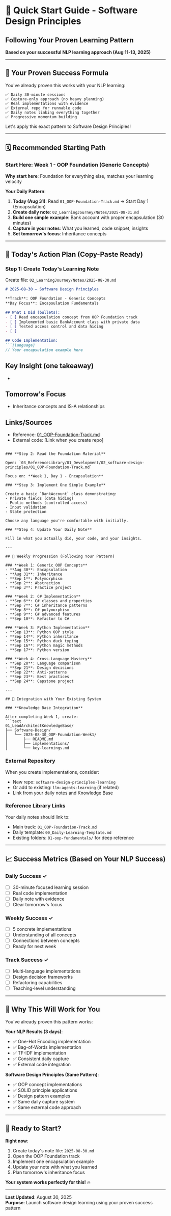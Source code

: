 # 🚀 Quick Start Guide - Software Design Principles

## Following Your Proven Learning Pattern

**Based on your successful NLP learning approach (Aug 11-13, 2025)**

---

## 🎯 Your Proven Success Formula

You've already proven this works with your NLP learning:

```text
✅ Daily 30-minute sessions
✅ Capture-only approach (no heavy planning)
✅ Real implementations with evidence
✅ External repo for runnable code
✅ Daily notes linking everything together
✅ Progressive momentum building
```

Let's apply this exact pattern to Software Design Principles!

---

## 🗓️ Recommended Starting Path

### **Start Here: Week 1 - OOP Foundation (Generic Concepts)**

**Why start here**: Foundation for everything else, matches your learning velocity

**Your Daily Pattern**:

1. **Today (Aug 31)**: Read `01_OOP-Foundation-Track.md` → Start Day 1 (Encapsulation)
2. **Create daily note**: `02_LearningJourney/Notes/2025-08-31.md`
3. **Build one simple example**: Bank account with proper encapsulation (30 minutes)
4. **Capture in your notes**: What you learned, code snippet, insights
5. **Set tomorrow's focus**: Inheritance concepts

---

## 📝 Today's Action Plan (Copy-Paste Ready)

### **Step 1: Create Today's Learning Note**

Create file: `02_LearningJourney/Notes/2025-08-30.md`

```markdown
# 2025-08-30 — Software Design Principles

**Track**: OOP Foundation - Generic Concepts
**Day Focus**: Encapsulation Fundamentals

## What I Did (bullets):
- [ ] Read encapsulation concept from OOP Foundation track
- [ ] Implemented basic BankAccount class with private data
- [ ] Tested access control and data hiding
- [ ] 

## Code Implementation:
```[language]
// Your encapsulation example here
```

## Key Insight (one takeaway)

-

## Tomorrow's Focus

- Inheritance concepts and IS-A relationships

## Links/Sources

- Reference: [01_OOP-Foundation-Track.md](../../03_ReferenceLibrary/01_Development/02_software-design-principles/01_OOP-Foundation-Track.md)
- External code: [Link when you create repo]

```

### **Step 2: Read the Foundation Material**

Open: `03_ReferenceLibrary/01_Development/02_software-design-principles/01_OOP-Foundation-Track.md`

Focus on: **Week 1, Day 1 - Encapsulation**

### **Step 3: Implement One Simple Example**

Create a basic `BankAccount` class demonstrating:
- Private fields (data hiding)
- Public methods (controlled access)
- Input validation
- State protection

Choose any language you're comfortable with initially.

### **Step 4: Update Your Daily Note**

Fill in what you actually did, your code, and your insights.

---

## 🎯 Weekly Progression (Following Your Pattern)

### **Week 1: Generic OOP Concepts**
- **Aug 30**: Encapsulation
- **Aug 31**: Inheritance  
- **Sep 1**: Polymorphism
- **Sep 2**: Abstraction
- **Sep 3**: Practice project

### **Week 2: C# Implementation**
- **Sep 6**: C# classes and properties
- **Sep 7**: C# inheritance patterns
- **Sep 8**: C# polymorphism
- **Sep 9**: C# advanced features
- **Sep 10**: Refactor to C#

### **Week 3: Python Implementation**
- **Sep 13**: Python OOP style
- **Sep 14**: Python inheritance
- **Sep 15**: Python duck typing
- **Sep 16**: Python magic methods
- **Sep 17**: Python version

### **Week 4: Cross-Language Mastery**
- **Sep 20**: Language comparison
- **Sep 21**: Design decisions
- **Sep 22**: Anti-patterns
- **Sep 23**: Best practices
- **Sep 24**: Capstone project

---

## 🔗 Integration with Your Existing System

### **Knowledge Base Integration**

After completing Week 1, create:
```text
01_LeadArchitectKnowledgeBase/
├── Software-Design/
│   └── 2025-08-30_OOP-Foundation-Week1/
│       ├── README.md
│       ├── implementations/
│       └── key-learnings.md
```

### **External Repository**

When you create implementations, consider:

- New repo: `software-design-principles-learning`
- Or add to existing: `llm-agents-learning` (if related)
- Link from your daily notes and Knowledge Base

### **Reference Library Links**

Your daily notes should link to:

- Main track: `01_OOP-Foundation-Track.md`
- Daily template: `00_Daily-Learning-Template.md`  
- Existing folders: `01-oop-fundamentals/` for deep reference

---

## 📈 Success Metrics (Based on Your NLP Success)

### **Daily Success** ✓

- [ ] 30-minute focused learning session
- [ ] Real code implementation
- [ ] Daily note with evidence
- [ ] Clear tomorrow's focus

### **Weekly Success** ✓  

- [ ] 5 concrete implementations
- [ ] Understanding of all concepts
- [ ] Connections between concepts
- [ ] Ready for next week

### **Track Success** ✓

- [ ] Multi-language implementations
- [ ] Design decision frameworks
- [ ] Refactoring capabilities
- [ ] Teaching-level understanding

---

## 🎯 Why This Will Work for You

You've already proven this pattern works:

**Your NLP Results (3 days)**:

- ✅ One-Hot Encoding implementation
- ✅ Bag-of-Words implementation  
- ✅ TF-IDF implementation
- ✅ Consistent daily capture
- ✅ External code integration

**Software Design Principles (Same Pattern)**:

- ✅ OOP concept implementations
- ✅ SOLID principle applications
- ✅ Design pattern examples
- ✅ Same daily capture system
- ✅ Same external code approach

---

## 🚀 Ready to Start?

**Right now**:

1. Create today's note file: `2025-08-30.md`
2. Open the OOP Foundation track
3. Implement one encapsulation example
4. Update your note with what you learned
5. Plan tomorrow's inheritance focus

**Your system works perfectly for this!** 🔥

---

**Last Updated**: August 30, 2025  
**Purpose**: Launch software design learning using your proven success pattern
